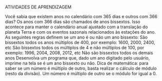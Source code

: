 ATIVIDADES DE APRENDIZAGEM

Você sabia que existem anos no calendário com 365 dias e outros com 366 dias?
Os anos com 366 dias são chamados de anos bissextos.
Isso acontece para manter o calendário anual ajustado com a translação do planeta Terra e com os eventos sazonais relacionados às estações do ano.
As seguintes regras definem se um ano é ou não um ano bissexto:
São bissextos todos os anos múltiplos de 400, por exemplo: 1600, 2000, 2400, etc
São bissextos todos os múltiplos de 4 e não múltiplos de 100, por exemplo: 1996, 2004, 2008, 2012, etc
Não são bissextos todos os demais anos
Desenvolva um programa que, dado um ano digitado pelo usuário, imprime na tela se é um ano bissexto ou não.
Dica de matemática: para saber se um número é múltiplo de outro, basta realizar o cálculo de módulo (resto da divisão). Um número é múltiplo de outro se o módulo for igual a 0.
